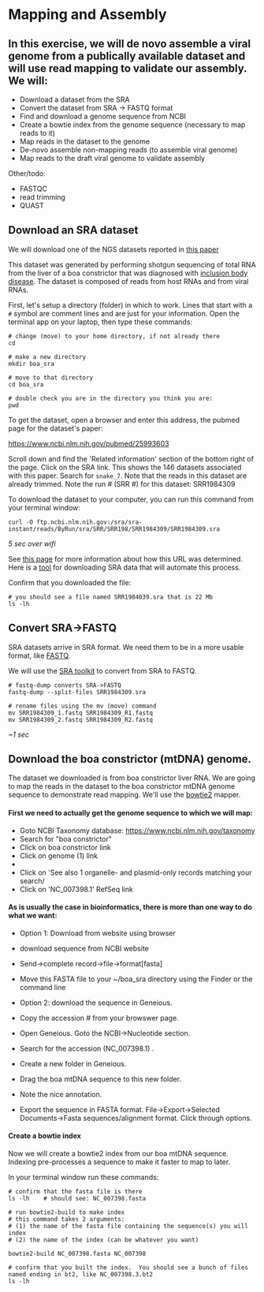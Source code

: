 # Mapping and Assembly

## In this exercise, we will de novo assemble a viral genome from a publically available dataset and will use read mapping to validate our assembly.  We will:

* Download a dataset from the SRA
* Convert the dataset from SRA -> FASTQ format
* Find and download a genome sequence from NCBI
* Create a bowtie index from the genome sequence (necessary to map reads to it)
* Map reads in the dataset to the genome 
* De-novo assemble non-mapping reads (to assemble viral genome)
* Map reads to the draft viral genome to validate assembly

Other/todo:

* FASTQC
* read trimming
* QUAST


## Download an SRA dataset

We will download one of the NGS datasets reported in [this paper](http://journals.plos.org/plospathogens/article?id=10.1371/journal.ppat.1004900)

This dataset was generated by performing shotgun sequencing of total RNA from the liver of a boa constrictor that was diagnosed with [inclusion body disease](https://en.wikipedia.org/wiki/Inclusion_body_disease). The dataset is composed of reads from host RNAs and from viral RNAs.  

First, let's setup a directory (folder) in which to work.  Lines that start with a `#` symbol are comment lines and are just for your information.  Open the terminal app on your laptop, then type these commands:

```
# change (move) to your home directory, if not already there
cd

# make a new directory
mkdir boa_sra

# move to that directory
cd boa_sra

# double check you are in the directory you think you are:
pwd
```

To get the dataset, open a browser and enter this address, the pubmed page for the dataset's paper:

https://www.ncbi.nlm.nih.gov/pubmed/25993603

Scroll down and find the 'Related information' section of the bottom right of the page.  Click on the SRA link.  This shows the 146 datasets associated with this paper.  Search for `snake_7`.  Note that the reads in this dataset are already trimmed.  Note the run # (SRR #) for this dataset: SRR1984309

To download the dataset to your computer, you can run this command from your terminal window:

```
curl -O ftp.ncbi.nlm.nih.gov:/sra/sra-instant/reads/ByRun/sra/SRR/SRR198/SRR1984309/SRR1984309.sra
```

*5 sec over wifi*

See [this page](http://www.ncbi.nlm.nih.gov/books/NBK158899/) for more information about how this URL was determined.  Here is a [tool](https://github.com/stenglein-lab/stenglein_lab_scripts/blob/master/download_sra_data) for downloading SRA data that will automate this process.

Confirm that you downloaded the file:

```
# you should see a file named SRR1984039.sra that is 22 Mb
ls -lh
```


## Convert SRA->FASTQ

SRA datasets arrive in SRA format.  We need them to be in a more usable format, like [FASTQ](https://en.wikipedia.org/wiki/FASTQ_format).   

We will use the [SRA toolkit](https://www.ncbi.nlm.nih.gov/books/NBK158900/) to convert from SRA to FASTQ.

```
# fastq-dump converts SRA->FASTQ
fastq-dump --split-files SRR1984309.sra

# rename files using the mv (move) command
mv SRR1984309_1.fastq SRR1984309_R1.fastq
mv SRR1984309_2.fastq SRR1984309_R2.fastq
```

*~1 sec*

## Download the boa constrictor (mtDNA) genome.

The dataset we downloaded is from boa constrictor liver RNA.  We are going to map the reads in the dataset to the boa constrictor mtDNA genome sequence to demonstrate read mapping.  We'll use the [bowtie2](http://bowtie-bio.sourceforge.net/bowtie2/index.shtml) mapper.

#### First we need to actually get the genome sequence to which we will map:

* Goto NCBI Taxonomy database: https://www.ncbi.nlm.nih.gov/taxonomy
* Search for "boa constrictor"
* Click on boa constrictor link
* Click on genome (1) link
*
* Click on 'See also 1 organelle- and plasmid-only records matching your search/
* Click on 'NC_007398.1' RefSeq link

#### As is usually the case in bioinformatics, there is more than one way to do what we want:

* Option 1: Download from website using browser
 * download sequence from NCBI website
 * Send->complete record->file->format[fasta]
 * Move this FASTA file to your ~/boa_sra directory using the Finder or the command line

* Option 2: download the sequence in Geneious.  
 * Copy the accession # from your browswer page.  
 * Open Geneious.  Goto the NCBI->Nucleotide section.  
 * Search for the accession (NC_007398.1) .  
 * Create a new folder in Geneious.  
 * Drag the boa mtDNA sequence to this new folder.
 * Note the nice annotation.
 * Export the sequence in FASTA format.  File->Export->Selected Documents->Fasta sequences/alignment format.  Click through options.  

#### Create a bowtie index

Now we will create a bowtie2 index from our boa mtDNA sequence.  Indexing pre-processes a sequence to make it faster to map to later.

In your terminal window run these commands:

```
# confirm that the fasta file is there
ls -lh    # should see: NC_007398.fasta

# run bowtie2-build to make index
# this command takes 2 arguments: 
# (1) the name of the fasta file containing the sequence(s) you will index
# (2) the name of the index (can be whatever you want)

bowtie2-build NC_007398.fasta NC_007398

# confirm that you built the index.  You should see a bunch of files named ending in bt2, like NC_007398.3.bt2
ls -lh
```





